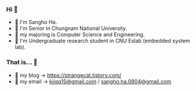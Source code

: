 ### Hi 👋
- 🐣 I'm Sangho Ha. <br>
- 🐤 I'm Senior in Chungnam National University. <br>
- 🐥 my majoring is Computer Science and Engineering. <br>
- 🐓 I'm Undergraduate research student in CNU Eslab (embedded system lab).

### That is... 🦍

- 🐧 my blog  -> https://strangecat.tistory.com/ <br>
- 🐧 my email -> kijqq15@gmail.com / sangho.ha.0804@gmail.com <br>

<!--
**sangho0804/sangho0804** is a ✨ _special_ ✨ repository because its `README.md` (this file) appears on your GitHub profile.

Here are some ideas to get you started:

- 🔭 I’m currently working on ...
- 🌱 I’m currently learning ...
- 👯 I’m looking to collaborate on ...
- 🤔 I’m looking for help with ...
- 💬 Ask me about ...
- 📫 How to reach me: ...
- 😄 Pronouns: ...
- ⚡ Fun fact: ...
-->
